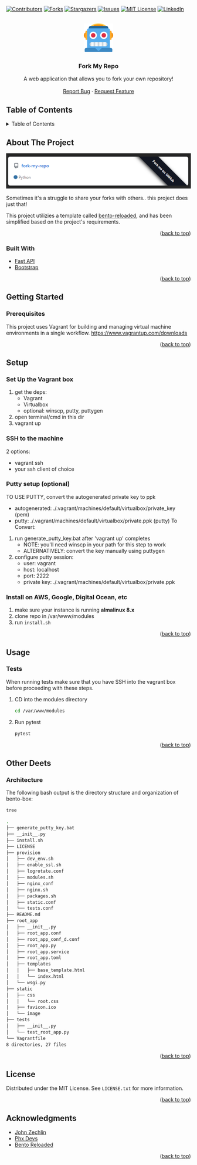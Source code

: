 <div id="top"></div>

<!-- PROJECT SHIELDS -->
<!--
*** I'm using markdown "reference style" links for readability.
*** Reference links are enclosed in brackets [ ] instead of parentheses ( ).
*** See the bottom of this document for the declaration of the reference variables
*** for contributors-url, forks-url, etc. This is an optional, concise syntax you may use.
*** https://www.markdownguide.org/basic-syntax/#reference-style-links
-->
[![Contributors][contributors-shield]][contributors-url]
[![Forks][forks-shield]][forks-url]
[![Stargazers][stars-shield]][stars-url]
[![Issues][issues-shield]][issues-url]
[![MIT License][license-shield]][license-url]
[![LinkedIn][linkedin-shield]][linkedin-url]

<!-- PROJECT LOGO -->
<br />
<div align="center">
  <a href="https://github.com/vlastikczech/fork-my-repo">
    <img src="static/image/android.png" alt="Logo" width="80" height="80">
  </a>

  <h3 align="center">Fork My Repo</h3>

  <p align="center">
    A web application that allows you to fork your own repository!
    <br />
    <br />
    <a href="https://github.com/vlastikczech/fork-my-repo/issues">Report Bug</a>
    ·
    <a href="https://github.com/vlastikczech/fork-my-repo/issues">Request Feature</a>
  </p>
</div>

## Table of Contents
<!-- TABLE OF CONTENTS -->
<details>
    <summary>Table of Contents</summary>
        <ol>
            <li>
                <a href="#about-the-project">About The Project</a>
                <ul>
                    <li><a href="#built-with">Built With</a></li>
                </ul>
            </li>
            <li>
                <a href="#getting-started">Getting Started</a>
            </li>
            <li>
                <a href="#setup">Setup</a>
                <ul>
                    <li><a href="#set-up-the-vagrant-box">Set up the Vagrant Box</a></li>
                    <li><a href="#ssh-to-the-machine">SSH to the machine</a></li>
                    <li><a href="#putty-setup-(optional)">Putty setup (optional)</a></li>
                    <li><a href="#install-on-aws,-google,-digital-ocean,-etc">Install on AWS, Google, Digital Ocean, etc</a></li>
                </ul>
            </li>
            <li>
                <a href="#other-deets">Other Deets</a>
                <ul>
                    <li><a href="#architecture">Architecture</a></li>
                </ul>
            </li>
            <li><a href="#license">License</a></li>
            <li><a href="#acknowledgments">Acknowledgments</a></li>
  </ol>
</details>

<!-- ABOUT THE PROJECT -->
## About The Project
![Product Name Screen Shot][product-screenshot]

Sometimes it's a struggle to share your forks with others.. this project does just that!

This project utilizies a template called [bento-reloaded](https://github.com/PHX-Devs/bento-reloaded), and has been simplified based on the project's requirements.  

<p align="right">(<a href="#top">back to top</a>)</p>

### Built With

* [Fast API](https://fastapi.tiangolo.com/)
* [Bootstrap](https://getbootstrap.com)

<p align="right">(<a href="#top">back to top</a>)</p>

<!-- GETTING STARTED -->
## Getting Started

### Prerequisites
This project uses Vagrant for building and managing virtual machine environments in a single workflow. https://www.vagrantup.com/downloads

<p align="right">(<a href="#top">back to top</a>)</p>

<!-- SETUP -->
## Setup

### Set Up the Vagrant box
1. get the deps:
    * Vagrant
    * Virtualbox
    * optional: winscp, putty, puttygen
2. open terminal/cmd in this dir
3. vagrant up

### SSH to the machine
2 options:
* vagrant ssh
* your ssh client of choice

### Putty setup (optional)
TO USE PUTTY, convert the autogenerated private key to ppk
* autogenerated: ./.vagrant/machines/default/virtualbox/private_key (pem)
* putty: ./.vagrant/machines/default/virtualbox/private.ppk (putty)
To Convert:
1. run generate_putty_key.bat after 'vagrant up' completes
    * NOTE: you'll need winscp in your path for this step to work
    * ALTERNATIVELY: convert the key manually using puttygen
2. configure putty session:
    * user: vagrant
    * host: localhost
    * port: 2222
    * private key: ./.vagrant/machines/default/virtualbox/private.ppk

### Install on AWS, Google, Digital Ocean, etc
1. make sure your instance is running __almalinux 8.x__
2. clone repo in /var/www/modules 
2. run `install.sh` 

<p align="right">(<a href="#top">back to top</a>)</p>

<!-- USAGE EXAMPLES -->
## Usage

### Tests
When running tests make sure that you have SSH into the vagrant box before proceeding with these steps.
1. CD into the modules directory
    ```sh
    cd /var/www/modules
   ```
2. Run pytest
    ```sh
    pytest
   ```

<p align="right">(<a href="#top">back to top</a>)</p>


## Other Deets

### Architecture

The following bash output is the directory structure and organization of bento-box:

```sh
tree
```

```sh
.
├── generate_putty_key.bat
├── __init__.py
├── install.sh
├── LICENSE
├── provision
│   ├── dev_env.sh
│   ├── enable_ssl.sh
│   ├── logrotate.conf
│   ├── modules.sh
│   ├── nginx_conf
│   ├── nginx.sh
│   ├── packages.sh
│   ├── static.conf
│   └── tests.conf
├── README.md
├── root_app
│   ├── __init__.py
│   ├── root_app.conf
│   ├── root_app_conf_d.conf
│   ├── root_app.py
│   ├── root_app.service
│   ├── root_app.toml
│   ├── templates
│   │   ├── base_template.html
│   │   └── index.html
│   └── wsgi.py
├── static
│   ├── css
│   │   └── root.css
│   ├── favicon.ico
│   └── image
├── tests
│   ├── __init__.py
│   └── test_root_app.py
└── Vagrantfile
8 directories, 27 files
```

<p align="right">(<a href="#top">back to top</a>)</p>

<!-- LICENSE -->
## License

Distributed under the MIT License. See `LICENSE.txt` for more information.

<p align="right">(<a href="#top">back to top</a>)</p>

<!-- ACKNOWLEDGMENTS -->
## Acknowledgments

* [John Zechlin](https://www.linkedin.com/in/john-zechlin/)
* [Phx Devs](https://phxdevs.com/)
* [Bento Reloaded](https://github.com/PHX-Devs/bento-reloaded)

<p align="right">(<a href="#top">back to top</a>)</p>

<!-- MARKDOWN LINKS & IMAGES -->
<!-- https://www.markdownguide.org/basic-syntax/#reference-style-links -->
[contributors-shield]: https://img.shields.io/github/contributors/vlastikczech/fork-my-repo.svg?style=for-the-badge
[contributors-url]: https://github.com/vlastikczech/fork-my-repo/graphs/contributors
[forks-shield]: https://img.shields.io/github/forks/vlastikczech/fork-my-repo?style=for-the-badge
[forks-url]: https://github.com/vlastikczech/fork-my-repoe/network/members
[stars-shield]: https://img.shields.io/github/stars/vlastikczech/fork-my-repo.svg?style=for-the-badge
[stars-url]: https://github.com/vlastikczech/fork-my-repo/stargazers
[issues-shield]: https://img.shields.io/github/issues/vlastikczech/fork-my-repo.svg?style=for-the-badge
[issues-url]: https://github.com/vlastikczech/fork-my-repo/issues
[license-shield]: https://img.shields.io/github/license/vlastikczech/fork-my-repo.svg?style=for-the-badge
[license-url]: https://github.com/vlastikczech/fork-my-repo/blob/master/LICENSE.txt
[linkedin-shield]: https://img.shields.io/badge/-LinkedIn-black.svg?style=for-the-badge&logo=linkedin&colorB=555
[linkedin-url]: https://www.linkedin.com/in/vlastik-walker-57a229153/
[product-screenshot]: static/image/product_screenshot.png